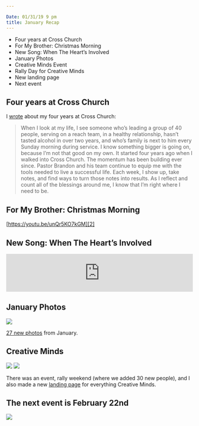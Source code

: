 ```yaml
---

Date: 01/31/19 9 pm
title: January Recap
---
```


- Four years at Cross Church
- For My Brother: Christmas Morning
- New Song: When The Heart’s Involved
- January Photos
- Creative Minds Event
- Rally Day for Creative Minds
- New landing page
- Next event

## Four years at Cross Church

I [wrote][1] about my four years at Cross Church:

> When I look at my life, I see someone who’s leading a group of 40 people, serving on a reach team, in a healthy relationship, hasn’t tasted alcohol in over two years, and who’s family is next to him every Sunday morning during service. I know something bigger is going on, because I’m not that good on my own. It started four years ago when I walked into Cross Church. The momentum has been building ever since. Pastor Brandon and his team continue to equip me with the tools needed to live a successful life. Each week, I show up, take notes, and find ways to turn those notes into results. As I reflect and count all of the blessings around me, I know that I’m right where I need to be.

## For My Brother: Christmas Morning

[https://youtu.be/unQr5KO7kGM][2]

## New Song: When The Heart’s Involved

<iframe src="https://anchor.fm/nashp/embed/episodes/When-The-Hearts-Involved-e310al/a-a99qbl" height="102px" width="100%px" frameborder="0" scrolling="no"></iframe>

## January Photos

![][image-1]

[27 new photos][3] from January.


## Creative Minds

![][image-2]
![][image-3]

There was an event, rally weekend (where we added 30 new people), and I also made a new [landing page][4] for everything Creative Minds.

## The next event is February 22nd

![][image-4]

[1]:	/cc4
[2]:	https://youtu.be/unQr5KO7kGM
[3]:	https://nashp.com/january-photos
[4]:	https://nashp.com/create

[image-1]:	https://nashp.com/_image_cache/6b28b304-ae10-4167-b497-d530b2d075ed.jpg
[image-2]:	https://nashp.com/_image_cache/d719e019-a706-4dc7-b66b-02441307583b.jpg
[image-3]:	https://nashp.com/_image_cache/2bfb65a2-9fe2-490a-bb53-7421bc5d7787.jpg
[image-4]:	https://nashp.com/_image_cache/8ea549b3-f957-447d-bc06-2b3b5ce8bd39.jpg